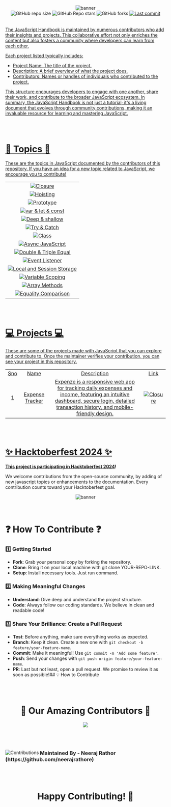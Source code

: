 <div align="center">
  <img src="./images/banner.png" alt="banner" />
</div>
<div align="center">
  <img alt="GitHub repo size" src="https://img.shields.io/github/contributors/neerajrathore/javascript-handbook?style=for-the-badge&color=black">
  <img alt="GitHub Repo stars" src="https://img.shields.io/github/stars/neerajrathore/javascript-handbook?style=for-the-badge&color=black">
  <img alt="GitHub forks" src="https://img.shields.io/github/forks/neerajrathore/javascript-handbook?style=for-the-badge&color=black">
   <a href="https://github.com/neerajrathore/javascript-handbook/graphs/contributors">
  <img alt="Last commit" src="https://img.shields.io/github/last-commit/neerajrathore/javascript-handbook?style=for-the-badge&color=black">
</div>
<br><br>
The JavaScript Handbook is maintained by numerous contributors who add their insights and projects. This collaborative effort not only enriches the content but also fosters a community where developers can learn from each other. 

Each project listed typically includes:
- Project Name: The title of the project.
- Description: A brief overview of what the project does.
- Contributors: Names or handles of individuals who contributed to the project.

This structure encourages developers to engage with one another, share their work, and contribute to the broader JavaScript ecosystem.
In summary, the JavaScript Handbook is not just a tutorial; it's a living document that evolves through community contributions, making it an invaluable resource for learning and mastering JavaScript.

<br><br>

<div align="left">
<h1>📃 Topics 📃</h1>
<p>These are the topics in JavaScript documented by the contributors of this repository. If you have an idea for a new topic related to JavaScript, we encourage you to contribute!</p>
<table style="width: 100%; border-collapse: collapse;">
  <tr>
    <td style="text-align: center;"><a href="./closure/README.md"><img src="https://img.shields.io/badge/1-Closure-black" alt="Closure"></a></td>
  </tr>
  <tr>
    <td style="text-align: center;"><a href="./hoisting/README.md"><img src="https://img.shields.io/badge/2-Hoisting-black" alt="Hoisting"></a></td>
  </tr>
  <tr>
    <td style="text-align: center;"><a href="./prototype/README.md"><img src="https://img.shields.io/badge/3-Prototype-black" alt="Prototype"></a></td>
  </tr>
  <tr>
    <td style="text-align: center;"><a href="./var-let-const/README.md"><img src="https://img.shields.io/badge/4-var_let_const-black" alt="var & let & const"></a></td>
  </tr>
  <tr>
    <td style="text-align: center;"><a href="./deep-shallow/README.md"><img src="https://img.shields.io/badge/5-Deep_shallow-black" alt="Deep & shallow"></a></td>
  </tr>
  <tr>
    <td style="text-align: center;"><a href="./try-catch/README.md"><img src="https://img.shields.io/badge/6-Try_Catch-black" alt="Try & Catch"></a></td>
  </tr>
  <tr>
    <td style="text-align: center;"><a href="./class/README.md"><img src="https://img.shields.io/badge/7-Class-black" alt="Class"></a></td>
  </tr>
  <tr>
    <td style="text-align: center;"><a href="./Async%20javascript/README.md"><img src="https://img.shields.io/badge/8-Async_javascript-black" alt="Async JavaScript"></a></td>
  </tr>
  <tr>
    <td style="text-align: center;"><a href="./double%20equal%20and%20triple%20equal/README.md"><img src="https://img.shields.io/badge/9-Double_and_Triple_Equal-black" alt="Double & Triple Equal"></a></td>
  </tr>
  <tr>
    <td style="text-align: center;"><a href="./Event%20Listeners/README.md"><img src="https://img.shields.io/badge/10-Event_Listener-black" alt="Event Listener"></a></td>
  </tr>
  <tr>
    <td style="text-align: center;"><a href="./Local%20and%20session%20storage/README.md"><img src="https://img.shields.io/badge/11-Local_and_Session_Storage-black" alt="Local and Session Storage"></a></td>
  </tr>
  <tr>
    <td style="text-align: center;"><a href="./variable%20scoping/README.md"><img src="https://img.shields.io/badge/12-Variable_Scoping-black" alt="Variable Scoping"></a></td>
  </tr>
  <tr>
  <td style="text-align: center;">
    <a href="./array-methods/README.md">
      <img src="https://img.shields.io/badge/13-Array_Methods-black" alt="Array Methods">
    </a>
  </td>
</tr>
<tr>
  <td style="text-align: center;">
    <a href="./equality-comparison/README.md">
      <img src="https://img.shields.io/badge/14-Equality_Comparison-black" alt="Equality Comparison">
    </a>
  </td>
</tr>
</table>

</div>
<br><br>
<div align="left">
<h1>💻 Projects 💻</h1>
<p>These are some of the projects made with JavaScript that you can explore and contribute to. Once the maintainer verifies your contribution, you can see your project in this repository.</p>
<table style="width: 100%; border-collapse: collapse;">
<tr>
    <td style="text-align: center;">Sno</td>
    <td style="text-align: center;">Name</td>
    <td style="text-align: center;">Description</td>
    <td style="text-align: center;">Link</td>
  
  </tr>
  <tr>
    <td style="text-align: center;">1</td>
    <td style="text-align: center;">Expense Tracker</td>
    <td style="text-align: center;">Expenze is a responsive web app for tracking daily expenses and income, featuring an intuitive dashboard, secure login, detailed transaction history, and mobile-friendly design.</td>
    <td style="text-align: center;"><a href="https://priyamaggarwal18.github.io/Expense-Tracker/"><img src="https://img.shields.io/badge/click here-black" alt="Closure"></a></td>
  </tr>
</table>
</div>
<br><br>

<h1>✨ Hacktoberfest 2024 ✨</h1> 

**This project is participating in [Hacktoberfest 2024](https://hacktoberfest.com/)!**

We welcome contributions from the open-source community, by adding of new javascript topics or enhancements to the documentation. Every contribution counts toward your Hacktoberfest goal.
<div align="center">
  <img src="./images/wallpaper.png" alt="banner" />
</div>
<br><br>
<div align="left">


  <h1>❓ How To Contribute ❓</h1>

  ### 1️⃣ Getting Started

  - **Fork**: Grab your personal copy by forking the repository.
  - **Clone**: Bring it on your local machine with git clone YOUR-REPO-LINK.
  - **Setup**: Install necessary tools. Just run command.

  ### 2️⃣ Making Meaningful Changes

  - **Understand**: Dive deep and understand the project structure.
  - **Code**: Always follow our coding standards. We believe in clean and readable code!

  ### 3️⃣ Share Your Brilliance: Create a Pull Request

  - **Test**: Before anything, make sure everything works as expected.
  - **Branch**: Keep it clean. Create a new one with `git checkout -b feature/your-feature-name`.
  - **Commit**: Make it meaningful! Use `git commit -m 'Add some feature'`.
  - **Push**: Send your changes with `git push origin feature/your-feature-name`.
  - **PR**: Last but not least, open a pull request. We promise to review it as soon as possible!## 💡 How to Contribute
</div>

<br><br>
<div align="center">
  <h1>🙌 Our Amazing Contributors 🙌</h1>
  <a href="https://github.com/neerajrathore/javascript-handbook/graphs/contributors" align="center">
  <img src="https://contrib.rocks/image?repo=neerajrathore/javascript-handbook" />
</a>
</div>


<br><br>
<div align="center">
  <img src="https://contrib.rocks/image?repo=neerajrathore/neerajrathore" alt="Contributions" align="left">
  <h3 align="left">Maintained By - Neeraj Rathor <br>(https://github.com/neerajrathore)</h3>
</div>
<br><br>

<div align="center">
<h1>Happy Contributing! 🚀</h1>
</div>
